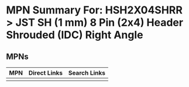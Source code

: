 



# MPN Summary For: HSH2X04SHRR > JST SH (1 mm) 8 Pin (2x4) Header Shrouded (IDC) Right Angle

## MPNs
  

|MPN|Direct Links|Search Links|
| :--- | :--- | :--- |
||||

